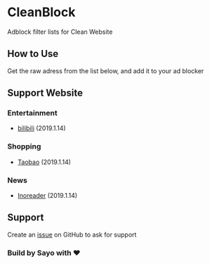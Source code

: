 # CleanBlock

Adblock filter lists for Clean Website

## How to Use

Get the raw adress from the list below, and add it to your ad blocker

## Support Website

### Entertainment

- [bilibili](Entertainment/bilibili.txt) (2019.1.14)

### Shopping

- [Taobao](Shopping/Taobao.txt) (2019.1.14)

### News

- [Inoreader](News/Inoreader) (2019.1.14)

## Support

Create an [issue](https://github.com/sayomelu/CleanBlock/issues/new) on GitHub to ask for support

### Build by Sayo with ❤️